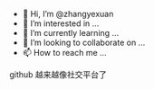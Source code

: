 - 👋 Hi, I’m @zhangyexuan
- 👀 I’m interested in ...
- 🌱 I’m currently learning ...
- 💞️ I’m looking to collaborate on ...
- 📫 How to reach me ...


github 越来越像社交平台了


<!---
zhangyexuan/zhangyexuan is a ✨ special ✨ repository because its `README.md` (this file) appears on your GitHub profile.
You can click the Preview link to take a look at your changes.
--->
